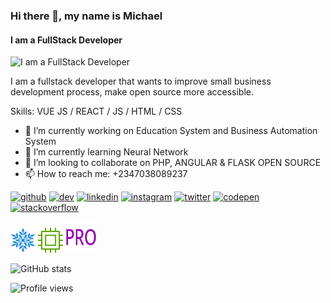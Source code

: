### Hi there 👋, my name is Michael
#### I am a FullStack Developer
![I am a FullStack Developer](https://megamsquare.github.io/jsonfiles/images/profile.png)

I am a fullstack developer that wants to improve small business development process, make open source more accessible.

Skills: VUE JS / REACT / JS / HTML / CSS

- 🔭 I’m currently working on Education System and Business Automation System 
- 🌱 I’m currently learning Neural Network 
- 👯 I’m looking to collaborate on PHP, ANGULAR & FLASK OPEN SOURCE  
- 📫 How to reach me: +2347038089237 


[<img src='https://cdn.jsdelivr.net/npm/simple-icons@3.0.1/icons/github.svg' alt='github' height='40'>](https://github.com/megamsquare)  [<img src='https://cdn.jsdelivr.net/npm/simple-icons@3.0.1/icons/dev-dot-to.svg' alt='dev' height='40'>](https://dev.to/megamsquare)  [<img src='https://cdn.jsdelivr.net/npm/simple-icons@3.0.1/icons/linkedin.svg' alt='linkedin' height='40'>](https://www.linkedin.com/in/megamsquare/)  [<img src='https://cdn.jsdelivr.net/npm/simple-icons@3.0.1/icons/instagram.svg' alt='instagram' height='40'>](https://www.instagram.com/megamsquare/)  [<img src='https://cdn.jsdelivr.net/npm/simple-icons@3.0.1/icons/twitter.svg' alt='twitter' height='40'>](https://twitter.com/megamsquare)  [<img src='https://cdn.jsdelivr.net/npm/simple-icons@3.0.1/icons/codepen.svg' alt='codepen' height='40'>](https://codepen.io/megamsquare)  [<img src='https://cdn.jsdelivr.net/npm/simple-icons@3.0.1/icons/stackoverflow.svg' alt='stackoverflow' height='40'>](https://stackoverflow.com/users/megamsquare)  

<a href='https://archiveprogram.github.com/'><img src='https://raw.githubusercontent.com/acervenky/animated-github-badges/master/assets/acbadge.gif' width='40' height='40'></a> <a href='https://docs.github.com/en/developers'><img src='https://raw.githubusercontent.com/acervenky/animated-github-badges/master/assets/devbadge.gif' width='40' height='40'></a> <a href='https://github.com/pricing'><img src='https://raw.githubusercontent.com/acervenky/animated-github-badges/master/assets/pro.gif' width='50' height='50'></a>

![GitHub stats](https://github-readme-stats.vercel.app/api?username=megamsquare&show_icons=true)  

![Profile views](https://gpvc.arturio.dev/megamsquare)  

<!--
**megamsquare/megamsquare** is a ✨ _special_ ✨ repository because its `README.md` (this file) appears on your GitHub profile.

Here are some ideas to get you started:

- 🔭 I’m currently working on ...
- 🌱 I’m currently learning ...
- 👯 I’m looking to collaborate on ...
- 🤔 I’m looking for help with ...
- 💬 Ask me about ...
- 📫 How to reach me: ...
- 😄 Pronouns: ...
- ⚡ Fun fact: ...
-->
